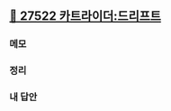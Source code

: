 ##   <a href="https://www.acmicpc.net/problem/27522"> 🤎 27522 카트라이더:드리프트 </a>



### 메모


### 정리


### 내 답안 


